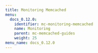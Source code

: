 ```yaml
---
title: Monitoring Memcached
menu:
  docs_0.12.0:
    identifier: mc-monitoring-memcached
    name: Monitoring
    parent: mc-memcached-guides
    weight: 25
menu_name: docs_0.12.0
---
```

